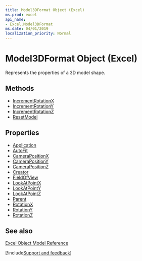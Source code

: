 ```yaml
---
title: Model3DFormat Object (Excel)
ms.prod: excel
api_name:
- Excel.Model3DFormat
ms.date: 04/01/2019
localization_priority: Normal
---
```


# Model3DFormat Object (Excel)

Represents the properties of a 3D model shape.

## Methods

- [IncrementRotationX](Excel.Model3DFormat.IncrementRotationX.md)
- [IncrementRotationY](Excel.Model3DFormat.IncrementRotationY.md)
- [IncrementRotationZ](Excel.Model3DFormat.IncrementRotationZ.md)
- [ResetModel](Excel.Model3DFormat.ResetModel.md)

## Properties

- [Application](Excel.Model3DFormat.Application.md)
- [AutoFit](Excel.Model3DFormat.AutoFit.md)
- [CameraPositionX](Excel.Model3DFormat.CameraPositionX.md)
- [CameraPositionY](Excel.Model3DFormat.CameraPositionY.md)
- [CameraPositionZ](Excel.Model3DFormat.CameraPositionX.md)
- [Creator](Excel.Model3DFormat.Creator.md)
- [FieldOfView](Excel.Model3DFormat.FieldOfView.md)
- [LookAtPointX](Excel.Model3DFormat.LookAtPointX.md)
- [LookAtPointY](Excel.Model3DFormat.LookAtPointY.md)
- [LookAtPointZ](Excel.Model3DFormat.LookAtPointZ.md)
- [Parent](Excel.Model3DFormat.Parent.md)
- [RotationX](Excel.Model3DFormat.RotationX.md)
- [RotationY](Excel.Model3DFormat.RotationY.md)
- [RotationZ](Excel.Model3DFormat.RotationZ.md)

## See also

[Excel Object Model Reference](overview/Excel/object-model.md)

[!include[Support and feedback](~/includes/feedback-boilerplate.md)] 